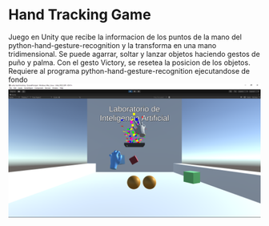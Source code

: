 # Hand Tracking Game
Juego en Unity que recibe la informacion de los puntos de la mano del python-hand-gesture-recognition y la transforma en una mano tridimensional.
Se puede agarrar, soltar y lanzar objetos haciendo gestos de puño y palma. Con el gesto Victory, se resetea la posicion de los objetos.
Requiere al programa python-hand-gesture-recognition ejecutandose de fondo
![Screenshot](Screenshots/image.png)